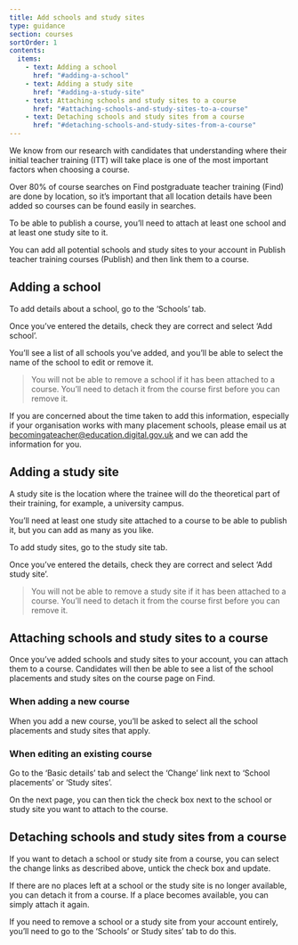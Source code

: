 ```yaml
---
title: Add schools and study sites
type: guidance
section: courses
sortOrder: 1
contents:
  items:
    - text: Adding a school
      href: "#adding-a-school"
    - text: Adding a study site
      href: "#adding-a-study-site"
    - text: Attaching schools and study sites to a course
      href: "#attaching-schools-and-study-sites-to-a-course"
    - text: Detaching schools and study sites from a course
      href: "#detaching-schools-and-study-sites-from-a-course"
---
```


We know from our research with candidates that understanding where their initial teacher training (ITT) will take place is one of the most important factors when choosing a course.

Over 80% of course searches on Find postgraduate teacher training (Find) are done by location, so it’s important that all location details have been added so courses can be found easily in searches.

To be able to publish a course, you’ll need to attach at least one school and at least one study site to it.

You can add all potential schools and study sites to your account in Publish teacher training courses (Publish) and then link them to a course.

## Adding a school

 To add details about a school, go to the ‘Schools’ tab.



Once you’ve entered the details, check they are correct and select ‘Add school’.

You’ll see a list of all schools you’ve added, and you’ll be able to select the name of the school to edit or remove it.

> You will not be able to remove a school if it has been attached to a course. You’ll need to detach it from the course first before you can remove it.

If you are concerned about the time taken to add this information, especially if your organisation works with many placement schools, please email us at becomingateacher@education.digital.gov.uk and we can add the information for you.



## Adding a study site

 A study site is the location where the trainee will do the theoretical part of their training, for example, a university campus.

You’ll need at least one study site attached to a course to be able to publish it, but you can add as many as you like.

To add study sites, go to the study site tab.



Once you’ve entered the details, check they are correct and select ‘Add study site’.

> You will not be able to remove a study site if it has been attached to a course. You’ll need to detach it from the course first before you can remove it.

## Attaching schools and study sites to a course

Once you’ve added schools and study sites to your account, you can attach them to a course. Candidates will then be able to see a list of the school placements and study sites on the course page on Find.

### When adding a new course

When you add a new course, you’ll be asked to select all the school placements and study sites that apply.







### When editing an existing course

Go to the ‘Basic details’ tab and select the ‘Change’ link next to ‘School placements’ or ‘Study sites’.



On the next page, you can then tick the check box next to the school or study site you want to attach to the course.

## Detaching schools and study sites from a course

If you want to detach a school or study site from a course, you can select the change links as described above, untick the check box and update.

If there are no places left at a school or the study site is no longer available, you can detach it from a course. If a place becomes available, you can simply attach it again.

If you need to remove a school or a study site from your account entirely, you’ll need to go to the ‘Schools’ or Study sites’ tab to do this.
